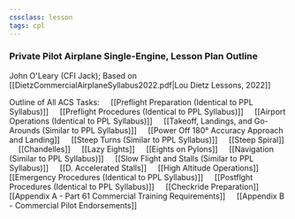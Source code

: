 ```yaml
---
cssclass: lesson
tags: cpl
---
```

### Private Pilot Airplane Single-Engine, Lesson Plan Outline
John O'Leary (CFI Jack); Based on [[DietzCommercialAirplaneSyllabus2022.pdf|Lou Dietz Lessons, 2022]]

Outline of All ACS Tasks:
$\quad$[[Preflight Preparation (Identical to PPL Syllabus)]]
$\quad$[[Preflight Procedures (Identical to PPL Syllabus)]]
$\quad$[[Airport Operations (Identical to PPL Syllabus)]]
$\quad$[[Takeoff, Landings, and Go-Arounds (Similar to PPL Syllabus)]]
$\quad$[[Power Off 180° Accuracy Approach and Landing]]
$\quad$[[Steep Turns (Similar to PPL Syllabus)]]
$\quad$[[Steep Spiral]]
$\quad$[[Chandelles]]
$\quad$[[Lazy Eights]]
$\quad$[[Eights on Pylons]]
$\quad$[[Navigation (Similar to PPL Syllabus)]]
$\quad$[[Slow Flight and Stalls (Similar to PPL Syllabus)]]
$\quad$[[D. Accelerated Stalls]]
$\quad$[[High Altitude Operations]]
$\quad$[[Emergency Procedures (Identical to PPL Syllabus)]]
$\quad$[[Postflght Procedures (Identical to PPL Syllabus)]]
$\quad$[[Checkride Preparation]]
$\quad$[[Appendix A - Part 61 Commercial Training Requirements]]
$\quad$[[Appendix B - Commercial Pilot Endorsements]]